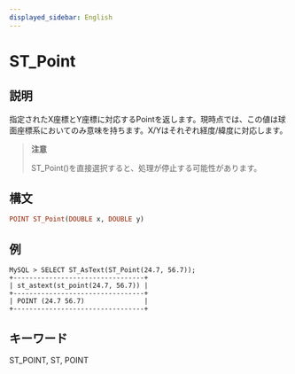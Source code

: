 ```yaml
---
displayed_sidebar: English
---
```


# ST_Point

## 説明

指定されたX座標とY座標に対応するPointを返します。現時点では、この値は球面座標系においてのみ意味を持ちます。X/Yはそれぞれ経度/緯度に対応します。

> **注意**
>
> ST_Point()を直接選択すると、処理が停止する可能性があります。

## 構文

```Haskell
POINT ST_Point(DOUBLE x, DOUBLE y)
```

## 例

```Plain Text
MySQL > SELECT ST_AsText(ST_Point(24.7, 56.7));
+---------------------------------+
| st_astext(st_point(24.7, 56.7)) |
+---------------------------------+
| POINT (24.7 56.7)               |
+---------------------------------+
```

## キーワード

ST_POINT, ST, POINT
